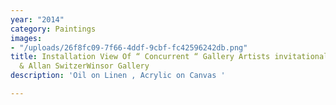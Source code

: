 ```yaml
---
year: "2014"
category: Paintings
images:
- "/uploads/26f8fc09-7f66-4ddf-9cbf-fc42596242db.png"
title: Installation View Of “ Concurrent “ Gallery Artists invitational “Carl Ostendarp
  & Allan SwitzerWinsor Gallery
description: 'Oil on Linen , Acrylic on Canvas '

---
```

